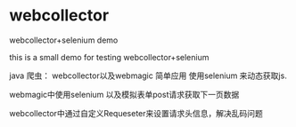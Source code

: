 # webcollector
webcollector+selenium demo


this is a small demo for testing webcollector+selenium

java 爬虫：
webcollector以及webmagic 简单应用
使用selenium 来动态获取js.
 
webmagic中使用selenium 以及模拟表单post请求获取下一页数据

webcollector中通过自定义Requeseter来设置请求头信息，解决乱码问题


